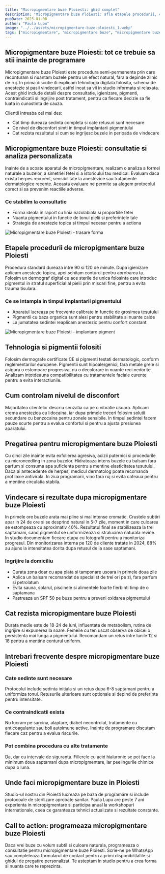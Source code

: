```yaml
---
title: "Micropigmentare buze Ploiesti: ghid complet"
description: "Micropigmentare buze Ploiesti: afla etapele procedurii, ce simti in timpul sedintei, cum ingrijesti buzele si ce rezultate obtii."
pubDate: 2025-01-08
author: "Paula Lupu"
image: "../../assets/micropigmentare-buze-ploiesti_1.webp"
tags: ["micropigmentare", "micropigmentare buze", "micropigmentare buze ploiesti"]
---
```


## Micropigmentare buze Ploiesti: tot ce trebuie sa stii inainte de programare

Micropigmentare buze Ploiesti este procedura semi-permanenta prin care reconturam si nuantam buzele pentru un efect natural, fara a depinde zilnic de ruj. In prima discutie iti explicam tehnologia digitala folosita, schema de anestezie si pasii vindecarii, astfel incat sa vii in studio informata si relaxata. Acest ghid include detalii despre consultatie, igienizare, pigmenti, contraindicatii si ingrijire post tratament, pentru ca fiecare decizie sa fie luata in cunostinta de cauza.

Clientii intreaba cel mai des:
- Cat timp dureaza sedinta completa si cate retusuri sunt necesare
- Ce nivel de disconfort simti in timpul implantarii pigmentului
- Cat rezista rezultatul si cum se ingrijesc buzele in perioada de vindecare

## Micropigmentare buze Ploiesti: consultatie si analiza personalizata

Inainte de a scoate aparatul de micropigmentare, realizam o analiza a formei naturale a buzelor, a simetriei fetei si a istoricului tau medical. Evaluam daca exista herpes recurent, sensibilitate la anestezice sau tratamente dermatologice recente. Aceasta evaluare ne permite sa alegem protocolul corect si sa prevenim reactiile adverse.

### Ce stabilim la consultatie

- Forma ideala in raport cu linia nazolabiala si proportiile fetei
- Nuanta pigmentului in functie de tonul pielii si preferintele tale
- Strategia de anestezie topica si timpul necesar pentru a actiona

![Micropigmentare buze Ploiesti - trasare forma](../../assets/micropigmentare-buze-ploiesti_1.webp)

## Etapele procedurii de micropigmentare buze Ploiesti

Procedura standard dureaza intre 90 si 120 de minute. Dupa igienizare aplicam anestezie topica, apoi schitam conturul pentru aprobarea ta. Folosim un dermograf digital cu ace sterile de unica folosinta care introduc pigmentul in stratul superficial al pielii prin miscari fine, pentru a evita trauma tisulara.

### Ce se intampla in timpul implantarii pigmentului

- Aparatul lucreaza pe frecvente calibrate in functie de grosimea tesutului
- Pigmentii cu baza organica sunt alesi pentru stabilitate si nuante calde
- La jumatatea sedintei reaplicam anestezic pentru confort constant

![Micropigmentare buze Ploiesti - implantare pigment](../../assets/micropigmentare-buze-ploiesti_2.webp)

## Tehnologia si pigmentii folositi

Folosim dermografe certificate CE si pigmenti testati dermatologic, conform reglementarilor europene. Pigmentii sunt hipoalergenici, fara metale grele si asigura o estompare progresiva, nu o decolorare in nuante reci nedorite. Analizam intotdeauna compatibilitatea cu tratamentele faciale curente pentru a evita interactiunile.

## Cum controlam nivelul de disconfort

Majoritatea clientelor descriu senzatia ca pe o vibratie usoara. Aplicam crema anestezica cu lidocaina, iar dupa primele treceri folosim solutii secundare cu benzocaina pentru zonele sensibile. In timpul sedintei facem pauze scurte pentru a evalua confortul si pentru a ajusta presiunea aparatului.

## Pregatirea pentru micropigmentare buze Ploiesti

Cu cinci zile inainte evita exfolierea agresiva, acizii puternici si procedurile cu microneedling in zona buzelor. Hidrateaza intens buzele cu balsam fara parfum si consuma apa suficienta pentru a mentine elasticitatea tesutului. Daca ai antecedente de herpes, medicul dermatolog poate recomanda profilaxie antivirala. In ziua programarii, vino fara ruj si evita cafeaua pentru a mentine circulatia stabila.

## Vindecare si rezultate dupa micropigmentare buze Ploiesti

In primele ore buzele arata mai pline si mai intense cromatic. Crustele subtiri apar in 24 de ore si se desprind natural in 5-7 zile, moment in care culoarea se estompeaza cu aproximativ 40%. Rezultatul final se stabilizeaza la trei saptamani, cand pigmentul se uniformizeaza si stralucirea naturala revine. In studio documentam fiecare etapa cu fotografii pentru a monitoriza progresul. Din monitorizarea interna pe 120 de cliente tratate in 2024, 88% au ajuns la intensitatea dorita dupa retusul de la sase saptamani.

### Ingrijire la domiciliu

- Curata zona doar cu apa plata si tamponare usoara in primele doua zile
- Aplica un balsam recomandat de specialist de trei ori pe zi, fara parfum si petrolatum
- Evita sauna, solarul, piscinele si alimentele foarte fierbinti timp de o saptamana
- Pastreaza un SPF 50 pe buze pentru a preveni oxidarea pigmentului

## Cat rezista micropigmentare buze Ploiesti

Durata medie este de 18-24 de luni, influentata de metabolism, rutina de ingrijire si expunerea la soare. Femeile cu ten uscat observa de obicei o persistenta mai lunga a pigmentului. Recomandam un retus intre lunile 12 si 18 pentru a mentine conturul uniform.

## Intrebari frecvente despre micropigmentare buze Ploiesti

### Cate sedinte sunt necesare

Protocolul include sedinta initiala si un retus dupa 6-8 saptamani pentru a uniformiza tonul. Retusurile ulterioare sunt optionale si depind de preferinta pentru intensitate.

### Ce contraindicatii exista

Nu lucram pe sarcina, alaptare, diabet necontrolat, tratamente cu anticoagulante sau boli autoimune active. Inainte de programare discutam fiecare caz pentru a evalua riscurile.

### Pot combina procedura cu alte tratamente

Da, dar cu intervale de siguranta. Fillerele cu acid hialuronic se pot face la minimum doua saptamani dupa micropigmentare, iar peelingurile chimice dupa o luna.

## Unde faci micropigmentare buze in Ploiesti

Studio-ul nostru din Ploiesti lucreaza pe baza de programare si include protocoale de sterilizare aprobate sanitar. Paula Lupu are peste 7 ani experienta in micropigmentare si participa anual la workshopuri internationale, ceea ce garanteaza tehnici actualizate si rezultate constante.

## Call to action: programeaza micropigmentare buze Ploiesti

Daca vrei buze cu volum subtil si culoare naturala, programeaza o consultatie pentru micropigmentare buze Ploiesti. Scrie-ne pe WhatsApp sau completeaza formularul de contact pentru a primi disponibilitatile si ghidul de pregatire personalizat. Te asteptam in studio pentru a crea forma si nuanta care te reprezinta.
